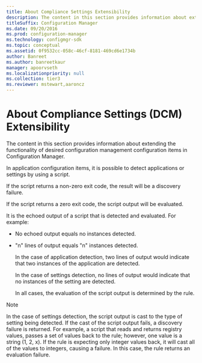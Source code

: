 ```yaml
---
title: About Compliance Settings Extensibility
description: The content in this section provides information about extending the functionality of desired configuration management configuration items in Configuration Manager.
titleSuffix: Configuration Manager
ms.date: 09/20/2016
ms.prod: configuration-manager
ms.technology: configmgr-sdk
ms.topic: conceptual
ms.assetid: 0f9532cc-058c-46cf-8181-469cd6e1734b
author: Banreet
ms.author: banreetkaur
manager: apoorvseth
ms.localizationpriority: null
ms.collection: tier3
ms.reviewer: mstewart,aaroncz 
---
```

# About Compliance Settings (DCM) Extensibility
The content in this section provides information about extending the functionality of desired configuration management configuration items in Configuration Manager.  

 In application configuration items, it is possible to detect applications or settings by using a script.  

 If the script returns a non-zero exit code, the result will be a discovery failure.  

 If the script returns a zero exit code, the script output will be evaluated.  

 It is the echoed output of a script that is detected and evaluated. For example:  

- No echoed output equals no instances detected.  

- "n" lines of output equals "n" instances detected.  

  In the case of application detection, two lines of output would indicate that two instances of the application are detected.  

  In the case of settings detection, no lines of output would indicate that no instances of the setting are detected.  

  In all cases, the evaluation of the script output is determined by the rule.  

> [!NOTE]
>  In the case of settings detection, the script output is cast to the type of setting being detected. If the cast of the script output fails, a discovery failure is returned. For example, a script that reads and returns registry values, passes a set of values back to the rule; however, one value is a string (1, 2, x). If the rule is expecting only integer values back, it will cast all of the values to integers, causing a failure. In this case, the rule returns an evaluation failure.  

